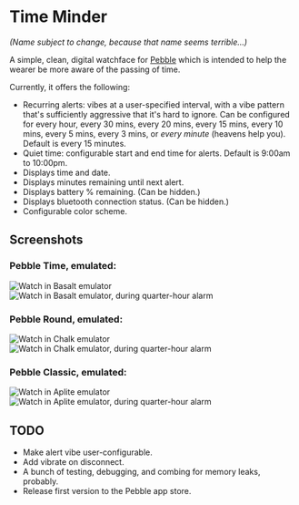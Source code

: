 Time Minder
===========

_(Name subject to change, because that name seems terrible...)_

A simple, clean, digital watchface for [Pebble](https://www.pebble.com/) which is intended to help the wearer be more aware of the passing of time.

Currently, it offers the following:

* Recurring alerts: vibes at a user-specified interval, with a vibe pattern that's sufficiently aggressive that it's hard to ignore. Can be configured for every hour, every 30 mins, every 20 mins, every 15 mins, every 10 mins, every 5 mins, every 3 mins, or _every minute_ (heavens help you). Default is every 15 minutes.
* Quiet time: configurable start and end time for alerts. Default is 9:00am to 10:00pm.
* Displays time and date.
* Displays minutes remaining until next alert.
* Displays battery % remaining. (Can be hidden.)
* Displays bluetooth connection status. (Can be hidden.) 
* Configurable color scheme.

## Screenshots

### Pebble Time, emulated:

![Watch in Basalt emulator](https://raw.githubusercontent.com/nwinant/time-minder/master/assets/screenshots/basalt.png "Watch in Basalt emulator")
![Watch in Basalt emulator, during quarter-hour alarm](https://raw.githubusercontent.com/nwinant/time-minder/master/assets/screenshots/basalt-alarm.png "Watch in Basalt emulator, during quarter-hour alarm")

### Pebble Round, emulated:

![Watch in Chalk emulator](https://raw.githubusercontent.com/nwinant/time-minder/master/assets/screenshots/chalk.png "Watch in Chalk emulator")
![Watch in Chalk emulator, during quarter-hour alarm](https://raw.githubusercontent.com/nwinant/time-minder/master/assets/screenshots/chalk-alarm.png "Watch in Chalk emulator, during quarter-hour alarm")

### Pebble Classic, emulated:

![Watch in Aplite emulator](https://raw.githubusercontent.com/nwinant/time-minder/master/assets/screenshots/aplite.png "Watch in Aplite emulator")
![Watch in Aplite emulator, during quarter-hour alarm](https://raw.githubusercontent.com/nwinant/time-minder/master/assets/screenshots/aplite-alarm.png "Watch in Aplite emulator, during quarter-hour alarm")



## TODO

* Make alert vibe user-configurable.
* Add vibrate on disconnect.
* A bunch of testing, debugging, and combing for memory leaks, probably.
* Release first version to the Pebble app store.
